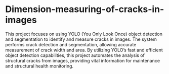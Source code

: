 # Dimension-measuring-of-cracks-in-images

This project focuses on using YOLO (You Only Look Once) object detection and segmentation to identify and measure cracks in images. The system performs crack detection and segmentation, allowing accurate measurement of crack width and area. By utilizing YOLO’s fast and efficient object detection capabilities, this project automates the analysis of structural cracks from images, providing vital information for maintenance and structural health monitoring.

